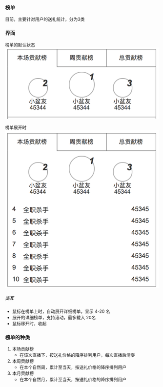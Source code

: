 ### 榜单
目前，主要针对用户的送礼统计，分为3类

### 界面
榜单的默认状态
![](img/ranking.png)

榜单展开时
![](img/ranking-all.png)

##### 交互

* 鼠标在榜单上时，自动展开详细榜单，显示 4-20 名
* 展开的详细榜单，支持滚动，最多载入 20名
* 鼠标移开时，收起


###  榜单的种类
1. 本场贡献榜
	* 在该次直播下，按送礼价格的降序排列用户，每次直播后清零
2. 本周贡献榜
	* 在本个自然周，累计至当天，按送礼价格的降序排列用户
3. 本月贡献榜
	* 在本个自然月，累计至当天，按送礼价格的降序排列用户

